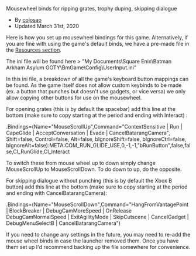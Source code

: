 Mousewheel binds for ripping grates, trophy duping, skipping dialogue
- By [cojosao](https://www.speedrun.com/user/cojosao)
- Updated March 31st, 2020

Here is how you set up mousewheel bindings for this game. Alternatively, if you are fine with using the game's default binds, we have a pre-made file in the [Resources section](https://www.speedrun.com/arkhamasylum/resources).

The ini file will be found here > "My Documents\Square Enix\Batman Arkham Asylum GOTY\BmGame\Config\UserInput.ini"

In this ini file, a breakdown of all the game's keyboard button mappings can be found.  As the game itself does not allow custom keybinds to be made (ex. a button that punches but doesn't use gadgets, or vice versa) we only allow copying other buttons for use on the mousewheel.  

For opening grates (this is by default the spacebar) add this line at the bottom (make sure to copy starting at the period and ending with Interact) :

.Bindings=(Name="MouseScrollUp",Command="ContextSensitive | Run | CapeGlide | AcceptConversation | Evade | CancelBatarangCamera", Shift=false, Control=false, Alt=false, bIgnoreShift=false, bIgnoreCtrl=false, bIgnoreAlt=false):META:COM_RUN_GLIDE_USE,0,-1,-1,"bRunButton",false,false,CI_RunGlide,CI_Interact

To switch these from mouse wheel up to down simply change MouseScrollUp to MouseScrollDown.  To do down to up, do the opposite.

For skipping dialogue without punching (this is by default the Xbox B button) add this line at the bottom (make sure to copy starting at the period and ending with CancelBatarangCamera):

.Bindings=(Name="MouseScrollDown",Command="HangFromVantagePoint | BlockBreaker | DebugCamMoreSpeed | OnRelease DebugCamNormalSpeed | ExitAgilityMode | SkipCutscene | CancelGadget | DebugMenuSelectB | CancelBatarangCamera")

If you need to change any settings in the future, you may need to re-add the mouse wheel binds in case the launcher removed them. Once you have them set up I'd recommend backing up the file somewhere for convenience.